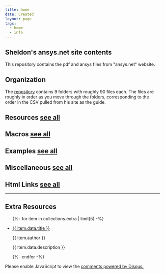 ```yaml
---
title: home
date: Created
layout: page
tags:
  - home
  - info
---
```


## Sheldon's ansys.net site contents

This repository contains the pdf and ansys files from "ansys.net" website.

## Organization

The [repository](https://github.com/affinitylinks/ansys.net) contains 9 folders with roughly 90 files each. The files are roughly in order as you move through the folders, corresponding to the order in the CSV pulled from his site as the guide.

<div>
<h2 class="text-center"> Resources <a href="/resources/0" class="btn btn-sm btn-outline-primary">see all</a></h2>

<!-- <ul class="list-group">

{%- for item in resources | limit(5) -%}

<li class="list-group-item">

<a href="{{item.url | url }}" target="_blank">{{ item.title }}</a>

<p class="font-italic">{{ item.author }}</p>

{{ item.description }}

</li>

{%- endfor -%}

</ul> -->
</div>

<div>
<h2 class="text-center"> Macros <a href="/macros/0" class="btn btn-sm btn-outline-primary">see all</a></h2>

<!-- <ul class="list-group">

{%- for item in macros | limit(5) -%}

<li class="list-group-item">

<a href="{{item.url | url }}" target="_blank">{{ item.title }}</a>

<p class="font-italic">{{ item.author }}</p>

{{ item.description }}

</li>

{%- endfor -%}

</ul> -->
</div>

<div>
<h2 class="text-center"> Examples <a href="/examples/0" class="btn btn-sm btn-outline-primary">see all</a></h2>

<!-- <ul class="list-group">

{%- for item in examples | limit(5) -%}

<li class="list-group-item">

<a href="{{item.url | url }}" target="_blank">{{ item.title }}</a>

<p class="font-italic">{{ item.author }}</p>

{{ item.description }}

</li>

{%- endfor -%}

</ul> -->
</div>

<div>
<h2 class="text-center"> Miscellaneous <a href="/miscellaneous/0" class="btn btn-sm btn-outline-primary">see all</a></h2>

<!-- <ul class="list-group">

{%- for item in misc | limit(5) -%}

<li class="list-group-item">

<a href="{{item.url | url }}" target="_blank">{{ item.title }}</a>

<p class="font-italic">{{ item.author }}</p>

{{ item.description }}

</li>

{%- endfor -%}

</ul> -->
</div>

<div>
<h2 class="text-center"> Html Links <a href="/html/0" class="btn btn-sm btn-outline-primary">see all</a></h2>

<!-- <ul class="list-group">

{%- for item in collections.html | limit(5) -%}

<li class="list-group-item">

<a href="{{item.url | url }}">{{ item.data.title }}</a>

<p class="font-italic">{{ item.author }}</p>

{{ item.data.description }}

</li>

{%- endfor -%}

</ul> -->
</div>

<hr>

<div>
<h2 class="text-center"> Extra Resources </h2>

<ul class="list-group">

{%- for item in collections.extra | limit(5) -%}

<li class="list-group-item">

<a href="{{item.url | url }}">{{ item.data.title }}</a>

<p class="font-italic">{{ item.author }}</p>

{{ item.data.description }}

</li>

{%- endfor -%}

</ul>
</div>

<div id="disqus_thread"></div>
<script>
    /**
    *  RECOMMENDED CONFIGURATION VARIABLES: EDIT AND UNCOMMENT THE SECTION BELOW TO INSERT DYNAMIC VALUES FROM YOUR PLATFORM OR CMS.
    *  LEARN WHY DEFINING THESE VARIABLES IS IMPORTANT: https://disqus.com/admin/universalcode/#configuration-variables    */
    /*
    var disqus_config = function () {
    this.page.url = PAGE_URL;  // Replace PAGE_URL with your page's canonical URL variable
    this.page.identifier = PAGE_IDENTIFIER; // Replace PAGE_IDENTIFIER with your page's unique identifier variable
    };
    */
    (function() { // DON'T EDIT BELOW THIS LINE
    var d = document, s = d.createElement('script');
    s.src = 'https://ansysx.disqus.com/embed.js';
    s.setAttribute('data-timestamp', +new Date());
    (d.head || d.body).appendChild(s);
    })();
</script>
<noscript>Please enable JavaScript to view the <a href="https://disqus.com/?ref_noscript">comments powered by Disqus.</a></noscript>
